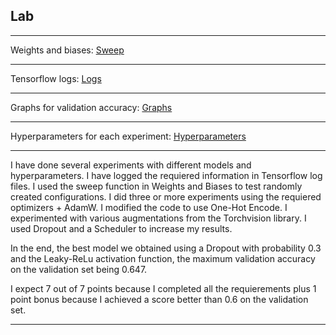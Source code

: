 ## Lab 

***
Weights and biases: [Sweep](https://wandb.ai/serban-doncean-team/CIFAR10-low?workspace=user-serban-doncean)

***
Tensorflow logs: [Logs](./runs) 

***
Graphs for validation accuracy: [Graphs](./Graphs) 

***
Hyperparameters for each experiment: [Hyperparameters](./Graphs/Hyperparameters.png)

***
I have done several experiments with different models and hyperparameters. 
I have logged the requiered information in Tensorflow log files.
I used the sweep function in Weights and Biases to test randomly created configurations.
I did three or more experiments using the requiered optimizers + AdamW.
I modified the code to use One-Hot Encode. 
I experimented with various augmentations from the Torchvision library.
I used Dropout and a Scheduler to increase my results.

In the end, the best model we obtained using a Dropout with probability 0.3 and the Leaky-ReLu activation function, the maximum validation accuracy on the validation set being 0.647.

I expect 7 out of 7 points because I completed all the requierements plus 1 point bonus because I achieved a score better than 0.6 on the validation set.



***


